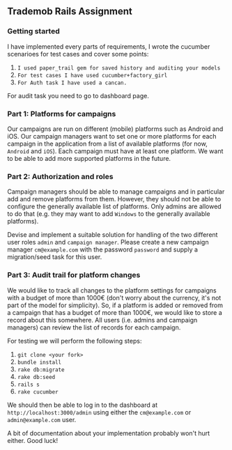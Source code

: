 ## Trademob Rails Assignment

### Getting started
I have implemented every parts of requirements,
I wrote the cucumber scenarioes for test cases and cover some points:

1. `I used paper_trail gem for saved history and auditing your models`
2. `For test cases I have used cucumber+factory_girl`
3. `For Auth task I have used a cancan.`

For audit task you need to go to dashboard page.

### Part 1: Platforms for campaigns
Our campaigns are run on different (mobile) platforms such as Android and iOS. Our campaign managers want to set one or more platforms for each campaign in the application from a list of available platforms (for now, `Android` and `iOS`). Each campaign must have at least one platform. We want to be able to add more supported platforms in the future.

### Part 2: Authorization and roles

Campaign managers should be able to manage campaigns and in particular add and remove platforms from them. However, they should not be able to configure the generally available list of platforms. Only admins are allowed to do that (e.g. they may want to add `Windows` to the generally available platforms).

Devise and implement a suitable solution for handling of the two different user roles `admin` and `campaign manager`. Please create a new campaign manager `cm@example.com` with the password `password` and supply a migration/seed task for this user.

### Part 3: Audit trail for platform changes

We would like to track all changes to the platform settings for campaigns with a budget of more than 1000€ (don't worry about the currency, it's not part of the model for simplicity). So, if a platform is added or removed from a campaign that has a budget of more than 1000€, we would like to store a record about this somewhere. All users (i.e. admins and campaign managers) can review the list of records for each campaign.


For testing we will perform the following steps:

1. `git clone <your fork>`
2. `bundle install`
3. `rake db:migrate`
4. `rake db:seed`
5. `rails s`
6. `rake cucumber`

We should then be able to log in to the dashboard at `http://localhost:3000/admin` using either the `cm@example.com` or `admin@example.com` user.

A bit of documentation about your implementation probably won't hurt either. Good luck!
